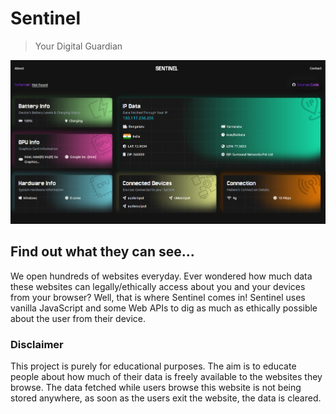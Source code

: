 # Sentinel
> Your Digital Guardian

<img src="git_assets/sentinel_home.png" alt="Sentinel Home Page"/>

## Find out what they can see...

We open hundreds of websites everyday. Ever wondered how much data these websites can legally/ethically access about you and your devices from your browser?
Well, that is where Sentinel comes in! Sentinel uses vanilla JavaScript and some Web APIs to dig as much as ethically possible about the user from their device.

### Disclaimer

This project is purely for educational purposes. The aim is to educate people about how much of their data is freely available to the websites they browse. The data fetched while users browse this website is not being stored anywhere, as soon as the users exit the website, the data is cleared.
